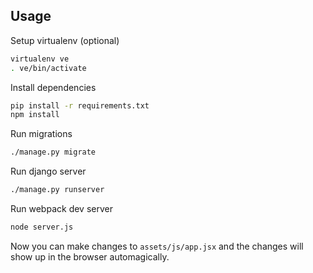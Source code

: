 ## Usage

Setup virtualenv (optional)
```bash
virtualenv ve
. ve/bin/activate
```

Install dependencies
```bash
pip install -r requirements.txt
npm install
```

Run migrations
```bash
./manage.py migrate
```

Run django server
```bash
./manage.py runserver
```

Run webpack dev server
```bash
node server.js
```

Now you can make changes to `assets/js/app.jsx` and the changes will show up in the browser automagically.
